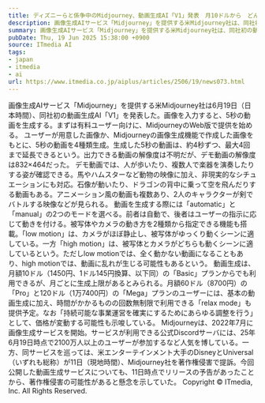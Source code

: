 ```yaml
---
title: ディズニーらと係争中のMidjourney、動画生成AI「V1」発表　月10ドルから　どんな動画が作れる？
description: 画像生成AIサービス「Midjourney」を提供する米Midjourney社は、同社初の動画生成AI「V1」を発表した。画像を入力すると、5秒の動画を生成する。まずは有料ユーザー向けに、MidjourneyのWeb版で提供を始める。
summary: 画像生成AIサービス「Midjourney」を提供する米Midjourney社は、同社初の動画生成AI「V1」を発表した。画像を入力すると、5秒の動画を生成する。まずは有料ユーザー向けに、MidjourneyのWeb版で提供を始める。
pubDate: Thu, 19 Jun 2025 15:38:00 +0900
source: ITmedia AI
tags:
- japan
- itmedia
- ai
url: https://www.itmedia.co.jp/aiplus/articles/2506/19/news073.html
---
```


画像生成AIサービス「Midjourney」を提供する米Midjourney社は6月19日（日本時間）、同社初の動画生成AI「V1」を発表した。画像を入力すると、5秒の動画を生成する。まずは有料ユーザー向けに、MidjourneyのWeb版で提供を始める。
ユーザーが用意した画像か、Midjourneyの画像生成機能で作成した画像をもとに、5秒の動画を4種類生成。生成した5秒の動画は、約4秒ずつ、最大4回まで延長できるという。出力できる動画の解像度は不明だが、デモ動画の解像度は832×464だった。
デモ動画では、人が歩いたり、複数人で楽器を演奏したりする姿が確認できる。馬やハムスターなど動物の映像に加え、非現実的なシチュエーションにも対応。石像が動いたり、ドラゴンの背中に乗って空を飛んだりする動画もある。アニメーション風の動画も複数あり、2人のキャラクターが剣でバトルする映像などが見られる。
動画を生成する際には「automatic」と「manual」の2つのモードを選べる。前者は自動で、後者はユーザーの指示に応じて動きを付ける。被写体やカメラの動き方を2種類から指定できる機能も搭載。「low motion」は、カメラがほぼ静止し、被写体がゆっくり動くシーンに適している。一方「high motion」は、被写体とカメラがどちらも動くシーンに適しているという。ただしlow motionでは、全く動かない動画になることもあり、high motionでは、動画に乱れが生じる可能性もあるという。
動画生成は、月額10ドル（1450円、1ドル145円換算、以下同）の「Basic」プランからでも利用できるが、月ごとに生成上限があるとみられる。月額60ドル（8700円）の「Pro」と120ドル（1万7400円）の「Mega」プランのユーザーには、基本の動画生成に加え、時間がかかるものの回数無制限で利用できる「relax mode」も提供予定。なお「持続可能な事業運営を確実にするためにあらゆる調整を行う」として、価格が変動する可能性も示唆している。
Midjourneyは、2022年7月に画像生成サービスを開始。サービスが利用できる公式Discordサーバには、25年6月19日時点で2100万人以上のユーザーが参加するなど人気を博している。一方、同サービスを巡っては、米エンターテインメント大手のDisneyとUniversal（いずれも総称）が11日（現地時間）、Midjourney社を著作権侵害で提訴。今回公開した動画生成サービスについても、11日時点でリリースの予告があったことから、著作権侵害の可能性があると懸念を示していた。
Copyright © ITmedia, Inc. All Rights Reserved.